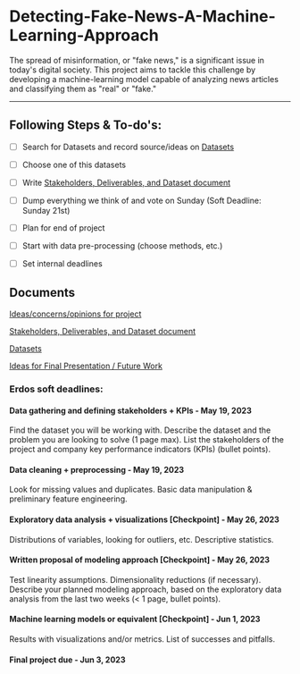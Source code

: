 # Detecting-Fake-News-A-Machine-Learning-Approach
The spread of misinformation, or "fake news," is a significant issue in today's digital society. This project aims to tackle this challenge by developing a machine-learning model capable of analyzing news articles and classifying them as "real" or "fake."



-----------

## Following Steps & To-do's:

- [ ] Search for Datasets and record source/ideas on [Datasets](https://docs.google.com/document/d/1ZAJRoiReq_z9ilW6BCkTsyaTOXu-gpDJs10uEqnFxuU/edit?usp=sharing)
- [ ] Choose one of this datasets
- [ ] Write [Stakeholders, Deliverables, and Dataset document](https://docs.google.com/document/d/11QYoArg_Tspz9DMUaUZW-JQ5L7bWfVSuiV1cnxe9IOw/edit?usp=sharing)
- [ ] Dump everything we think of and vote on Sunday (Soft Deadline: Sunday 21st)
- [ ] Plan for end of project
- [ ] Start with data pre-processing (choose methods, etc.)
- [ ] Set internal deadlines



## Documents

[Ideas/concerns/opinions for project](https://docs.google.com/document/d/1DNczb1nMEhkRcQA6TphjL8hI46tRyMtm9uL3yfk-20M/edit?usp=sharing)

[Stakeholders, Deliverables, and Dataset document](https://docs.google.com/document/d/11QYoArg_Tspz9DMUaUZW-JQ5L7bWfVSuiV1cnxe9IOw/edit?usp=sharing)

[Datasets](https://docs.google.com/document/d/1ZAJRoiReq_z9ilW6BCkTsyaTOXu-gpDJs10uEqnFxuU/edit?usp=sharing)

[Ideas for Final Presentation / Future Work](https://docs.google.com/document/d/1T8lCy2qAjvcLXcrrfsuiwQAvY7i7cMD7Fh3RMFQyEWU/edit?usp=sharing)



### Erdos soft deadlines:

#### Data gathering and defining stakeholders + KPIs - May 19, 2023
Find the dataset you will be working with. Describe the dataset and the problem you are looking to solve (1 page max). List the stakeholders of the project and company key performance indicators (KPIs) (bullet points).

#### Data cleaning + preprocessing - May 19, 2023

Look for missing values and duplicates. Basic data manipulation & preliminary feature engineering.

#### Exploratory data analysis + visualizations [Checkpoint] - May 26, 2023

Distributions of variables, looking for outliers, etc. Descriptive statistics.

#### Written proposal of modeling approach [Checkpoint] - May 26, 2023

Test linearity assumptions. Dimensionality reductions (if necessary). Describe your planned modeling approach, based on the exploratory data analysis from the last two weeks (< 1 page, bullet points).

#### Machine learning models or equivalent [Checkpoint] - Jun 1, 2023

Results with visualizations and/or metrics. List of successes and pitfalls.

#### Final project due - Jun 3, 2023



